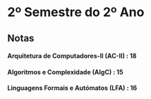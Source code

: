 # 2º Semestre do 2º Ano
## Notas
#### Arquitetura de Computadores-II (AC-II) : 18
#### Algoritmos e Complexidade (AlgC) : 15
#### Linguagens Formais e Autómatos (LFA) : 16
